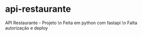# api-restaurante
API Restaurante - Projeto
\n Feita em python com fastapi
\n Falta autorização e deploy
